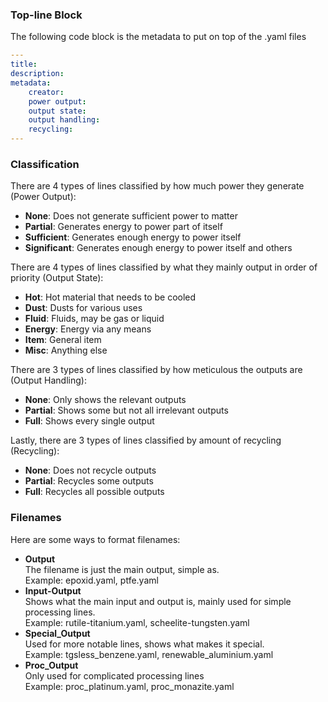 ### Top-line Block
The following code block is the metadata to put on top of the .yaml files
```YAML
---
title:
description:
metadata:
    creator:
    power output:
    output state:
    output handling:
    recycling: 
---

```

### Classification
There are 4 types of lines classified by how much power they generate (Power Output):
- **None**: Does not generate sufficient power to matter
- **Partial**: Generates energy to power part of itself
- **Sufficient**: Generates enough energy to power itself
- **Significant**: Generates enough energy to power itself and others

There are 4 types of lines classified by what they mainly output in order of priority (Output State):
- **Hot**: Hot material that needs to be cooled
- **Dust**: Dusts for various uses
- **Fluid**: Fluids, may be gas or liquid
- **Energy**: Energy via any means
- **Item**: General item
- **Misc**: Anything else

There are 3 types of lines classified by how meticulous the outputs are (Output Handling):
- **None**: Only shows the relevant outputs
- **Partial**: Shows some but not all irrelevant outputs
- **Full**: Shows every single output
  
Lastly, there are 3 types of lines classified by amount of recycling (Recycling):
- **None**: Does not recycle outputs
- **Partial**: Recycles some outputs
- **Full**: Recycles all possible outputs

### Filenames
Here are some ways to format filenames:
- **Output**  
The filename is just the main output, simple as.  
Example: epoxid.yaml, ptfe.yaml
- **Input-Output**  
Shows what the main input and output is, mainly used for simple processing lines.  
Example: rutile-titanium.yaml, scheelite-tungsten.yaml
- **Special_Output**  
Used for more notable lines, shows what makes it special.  
Example: tgsless_benzene.yaml, renewable_aluminium.yaml
- **Proc_Output**  
Only used for complicated processing lines  
Example: proc_platinum.yaml, proc_monazite.yaml